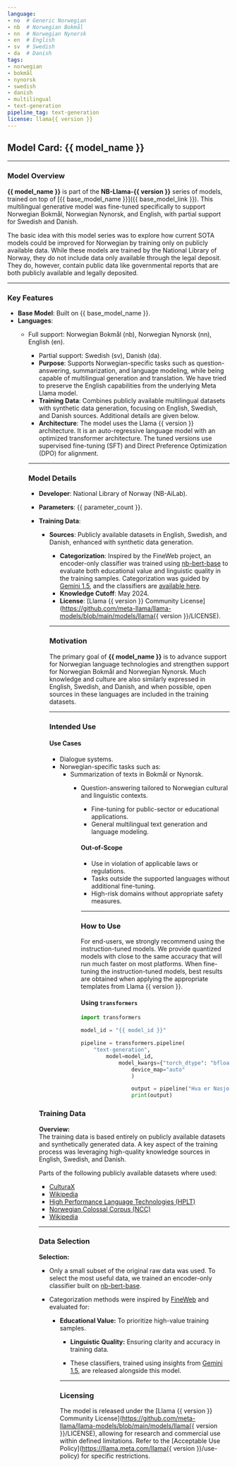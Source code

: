 ```yaml
---
language:
- no  # Generic Norwegian
- nb  # Norwegian Bokmål
- nn  # Norwegian Nynorsk
- en  # English
- sv  # Swedish
- da  # Danish
tags:
- norwegian
- bokmål
- nynorsk
- swedish
- danish
- multilingual
- text-generation
pipeline_tag: text-generation
license: llama{{ version }}
---
```


## Model Card: {{ model_name }}

---

### Model Overview

**{{ model_name }}** is part of the **NB-Llama-{{ version }}** series of models, trained on top of [{{ base_model_name }}]({{ base_model_link }}). This multilingual generative model was fine-tuned specifically to support Norwegian Bokmål, Norwegian Nynorsk, and English, with partial support for Swedish and Danish. 

The basic idea with this model series was to explore how current SOTA models could be improved for Norwegian by training only on publicly available data. While these models are trained by the National Library of Norway, they do not include data only available through the legal deposit. They do, however, contain public data like governmental reports that are both publicly available and legally deposited.

---

### Key Features

- **Base Model**: Built on {{ base_model_name }}.
- **Languages**: 
  - Full support: Norwegian Bokmål (nb), Norwegian Nynorsk (nn), English (en).
    - Partial support: Swedish (sv), Danish (da).
    - **Purpose**: Supports Norwegian-specific tasks such as question-answering, summarization, and language modeling, while being capable of multilingual generation and translation. We have tried to preserve the English capabilities from the underlying Meta Llama model.
    - **Training Data**: Combines publicly available multilingual datasets with synthetic data generation, focusing on English, Swedish, and Danish sources. Additional details are given below. 
    - **Architecture**: The model uses the Llama {{ version }} architecture. It is an auto-regressive language model with an optimized transformer architecture. The tuned versions use supervised fine-tuning (SFT) and Direct Preference Optimization (DPO) for alignment.

    ---

    ### Model Details

    - **Developer**: National Library of Norway (NB-AiLab).
    - **Parameters**: {{ parameter_count }}.
    - **Training Data**: 
      - **Sources**: Publicly available datasets in English, Swedish, and Danish, enhanced with synthetic data generation.
        - **Categorization**: Inspired by the FineWeb project, an encoder-only classifier was trained using [nb-bert-base](https://huggingface.co/NbAiLab/nb-bert-base) to evaluate both educational value and linguistic quality in the training samples. Categorization was guided by [Gemini 1.5](https://blog.google/technology/ai/google-gemini-next-generation-model-february-2024/#gemini-15), and the classifiers are [available here](https://classifier-release-link-here).
        - **Knowledge Cutoff**: May 2024.
        - **License**: [Llama {{ version }} Community License](https://github.com/meta-llama/llama-models/blob/main/models/llama{{ version }}/LICENSE).

        ---

        ### Motivation

        The primary goal of **{{ model_name }}** is to advance support for Norwegian language technologies and strengthen support for Norwegian Bokmål and Norwegian Nynorsk. Much knowledge and culture are also similarly expressed in English, Swedish, and Danish, and when possible, open sources in these languages are included in the training datasets.

        ---

        ### Intended Use

        #### Use Cases
        - Dialogue systems.
        - Norwegian-specific tasks such as:
          - Summarization of texts in Bokmål or Nynorsk.
            - Question-answering tailored to Norwegian cultural and linguistic contexts.
              - Fine-tuning for public-sector or educational applications.
              - General multilingual text generation and language modeling.

              #### Out-of-Scope
              - Use in violation of applicable laws or regulations.
              - Tasks outside the supported languages without additional fine-tuning.
              - High-risk domains without appropriate safety measures.

              ---

              ### How to Use

              For end-users, we strongly recommend using the instruction-tuned models. We provide quantized models with close to the same accuracy that will run much faster on most platforms. When fine-tuning the instruction-tuned models, best results are obtained when applying the appropriate templates from Llama {{ version }}.

              #### Using `transformers`

              ```python
              import transformers

              model_id = "{{ model_id }}"

              pipeline = transformers.pipeline(
                  "text-generation", 
                      model=model_id, 
                          model_kwargs={"torch_dtype": "bfloat16"}, 
                              device_map="auto"
                              )

                              output = pipeline("Hva er Nasjonalbibliotekets rolle i AI-utvikling?")
                              print(output)
               ```
       ### Training Data

       **Overview:**  
       The training data is based entirely on publicly available datasets and synthetically generated data. A key aspect of the training process was leveraging high-quality knowledge sources in English, Swedish, and Danish.
       
       Parts of the following publicly available datasets where used:
       * [CulturaX](https://huggingface.co/datasets/uonlp/CulturaX)
       * [Wikipedia](https://huggingface.co/datasets/wikimedia/wikipedia)
       * [High Performance Language Technologies (HPLT)](https://huggingface.co/datasets/HPLT/hplt_monolingual_v1_2)
       * [Norwegian Colossal Corpus (NCC)](https://huggingface.co/datasets/uonlp/CulturaX)
       * [Wikipedia](https://huggingface.co/datasets/wikimedia/wikipedia)

       ---

       ### Data Selection

       **Selection:**  
       - Only a small subset of the original raw data was used. To select the most useful data, we trained an encoder-only classifier built on [nb-bert-base](https://github.com/NbAiLab/nb-bert-base).

       - Categorization methods were inspired by [FineWeb](https://example.com/FineWeb) and evaluated for:  
         - **Educational Value:** To prioritize high-value training samples.  
           - **Linguistic Quality:** Ensuring clarity and accuracy in training data.

           - These classifiers, trained using insights from [Gemini 1.5](https://example.com/Gemini1.5), are released alongside this model.

           ---

           ### Licensing

           The model is released under the [Llama {{ version }} Community License](https://github.com/meta-llama/llama-models/blob/main/models/llama{{ version }}/LICENSE), allowing for research and commercial use within defined limitations. Refer to the [Acceptable Use Policy](https://llama.meta.com/llama{{ version }}/use-policy) for specific restrictions.

